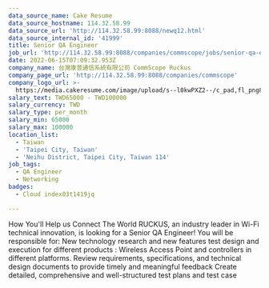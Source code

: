 ```yaml
---
data_source_name: Cake Resume
data_source_hostname: 114.32.58.99
data_source_url: 'http://114.32.58.99:8088/newq12.html'
data_source_internal_id: '41999'
title: Senior QA Engineer
job_url: 'http://114.32.58.99:8088/companies/commscope/jobs/senior-qa-engineer-71050'
date: 2022-06-15T07:09:32.953Z
company_name: 台灣康普通信系統有限公司 CommScope Ruckus
company_page_url: 'http://114.32.58.99:8088/companies/commscope'
company_logo_url: >-
  https://media.cakeresume.com/image/upload/s--l0kwPXZ2--/c_pad,fl_png8,h_200,w_200/v1655276473/zpsoxdr7xmwayvryii6y.png
salary_text: TWD65000 - TWD100000
salary_currency: TWD
salary_type: per_month
salary_min: 65000
salary_max: 100000
location_list:
  - Taiwan
  - 'Taipei City, Taiwan'
  - 'Neihu District, Taipei City, Taiwan 114'
job_tags:
  - QA Engineer
  - Networking
badges:
  - Cloud index03t1419jq

---
```


How You'll Help us Connect The World RUCKUS, an industry leader in Wi-Fi technical innovation, is looking for a Senior QA Engineer! You will be responsible for: New technology research and new features test design and execution for different products : Wireless Access Point and controllers in different platforms. Review requirements, specifications, and technical design documents to provide timely and meaningful feedback Create detailed, comprehensive and well-structured test plans and test case